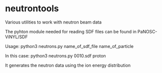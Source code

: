 # neutrontools
Various utilities to work with neutron beam data

The pyhton module needed for reading SDF files can be found in  PaNOSC-ViNYL/SDF

Usage:  python3 neutrons.py name_of_sdf_file name_of_particle

In this case:    python3 neutrons.py 0010.sdf proton

It generates the neutron data using the ion energy distribution
